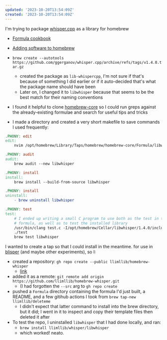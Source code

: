 ```yaml
---
updated: '2023-10-20T13:54:09Z'
created: '2023-10-20T13:54:09Z'
---
```


I'm trying to package [whisper.cpp](https://github.com/ggerganov/whisper.cpp#blas-cpu-support-via-openblas) as a library for homebrew

- [Formula cookbook](https://docs.brew.sh/Formula-Cookbook)
- [Adding software to homebrew](https://docs.brew.sh/Adding-Software-to-Homebrew)

- `brew create --autotools https://github.com/ggerganov/whisper.cpp/archive/refs/tags/v1.4.0.tar.gz`
	- created the package as `lib-whispercpp`, I'm not sure if that's because of something I did earlier or if it auto-decided that's what the package name should have been
	- Later on, I changed it to `libwhisper` because that seems to be the best match for their naming conventions
- I found it helpful to clone [homebrew-core](https://github.com/Homebrew/homebrew-core) so I could run greps against the already-existing formulae and search for useful tips and tricks
- I made a directory and created a very short makefile to save commands I used frequently:

```makefile
.PHONY: edit
edit:
	nvim /opt/homebrew/Library/Taps/homebrew/homebrew-core/Formula/libwhisper.rb

.PHONY: audit
audit:
	brew audit --new libwhisper

.PHONY: install
install:
	brew install --build-from-source libwhisper

.PHONY: install
uninstall:
	- brew uninstall libwhisper

.PHONY: test
test:
	# I ended up writing a small C program to use both as the test in the
	# formula, as well as to test the installed library
	/usr/bin/clang test.c -I/opt/homebrew/Cellar/libwhisper/1.4.0/include -L/opt/homebrew/Cellar/libwhisper/1.4.0/lib -lwhisper -o test
	./test
	brew test libwhisper
```

I wanted to create a tap so that I could install in the meantime. for use in [blisper](https://github.com/llimllib/blisper) (and maybe other experiments), so I:

- created a repository: `gh repo create --public llimllib/homebrew-whisper`
	- [link](https://github.com/llimllib/homebrew-whisper)
- added it as a remote: `git remote add origin https://github.com/llimllib/homebrew-whisper.git`
	- (I had forgotten the `--src` arg to `gh repo create`
- pushed a `Formula` directory containing the formula I'd just built, a README, and a few gitihub actions I took from `brew tap-new llimllib/deleteme`
	- I didn't expect that latter command to install into the brew directory, but it did; I went in it to inspect and copy their template files then deleted it after
- To test the repo, I uninstalled `libwhisper` that I had done locally, and ran:
	- `brew install llimllib/whisper/libwhisper`
	- which worked! neato.